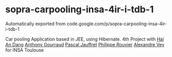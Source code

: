 # sopra-carpooling-insa-4ir-i-tdb-1
Automatically exported from code.google.com/p/sopra-carpooling-insa-4ir-i-tdb-1

Car pooling Application based in JEE, using Hibernate.
4th Project with [Hai An Dang](https://github.com/zyzo) [Anthony Gourraud](https://github.com/antho31) [Pascal Jauffret](https://github.com/jauffretp) [Philippe Rouvier](https://www.linkedin.com/pub/philippe-rouvier/65/b68/107) [Alexandre Vey](https://www.linkedin.com/pub/alexandre-vey/71/a23/332) for INSA Toulouse
